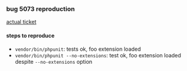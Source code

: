 ### bug 5073 reproduction
[actual ticket](https://github.com/sebastianbergmann/phpunit/issues/5073)

#### steps to reproduce

- `vendor/bin/phpunit`: tests ok, foo extension loaded
- `vendor/bin/phpunit --no-extensions`: test ok, foo extension loaded despite `--no-extensions` option 